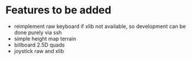 # Features to be added

* reimplement raw keyboard if xlib not available, so development can be done purely via ssh
* simple height map terrain
* billboard 2.5D quads
* joystick raw and xlib

